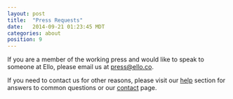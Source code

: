 ```yaml
---
layout: post
title:  "Press Requests"
date:   2014-09-21 01:23:45 MDT
categories: about
position: 9
---
```


If you are a member of the working press and would like to speak to someone at Ello, please email us at press@ello.co.

If you need to contact us for other reasons, please visit our [help](/wtf/help/) section for answers to common questions or our [contact](/wtf/help/contact-ello/) page.
